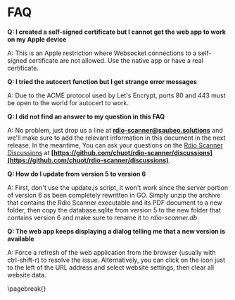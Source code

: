# FAQ

**Q: I created a self-signed certificate but I cannot get the web app to work on my Apple device**

A: This is an Apple restriction where Websocket connections to a self-signed certificate are not allowed. Use the native app or have a real certificate.

**Q: I tried the autocert function but I get strange error messages**

A: Due to the ACME protocol used by Let's Encrypt, ports 80 and 443 must be open to the world for autocert to work.

**Q: I did not find an answer to my question in this FAQ**

A: No problem, just drop us a line at **[rdio-scanner@saubeo.solutions](mailto:rdio-scanner@saubeo.solutions)** and we'll make sure to add the relevant information in this document in the next release. In the meantime, You can ask your questions on the [Rdio Scanner Discussions](https://github.com/chuot/rdio-scanner/discussions) at **[https://github.com/chuot/rdio-scanner/discussions](https://github.com/chuot/rdio-scanner/discussions)**.

**Q: How do I update from version 5 to version 6**

A: First, don't use the update.js script, it won't work since the server portion of version 6 as been completely rewritten in GO. Simply unzip the archive that contains the Rdio Scanner executable and its PDF document to a new folder, then copy the database.sqlite from version 5 to the new folder that contains version 6 and make sure to rename it to _rdio-scanner.db_.

**Q: The web app keeps displaying a dialog telling me that a new version is available**

A: Force a refresh of the web application from the browser (usually with ctrl-shift-r) to resolve the issue. Alternatively, you can click on the icon just to the left of the URL address and select website settings, then clear all website data.

\pagebreak{}